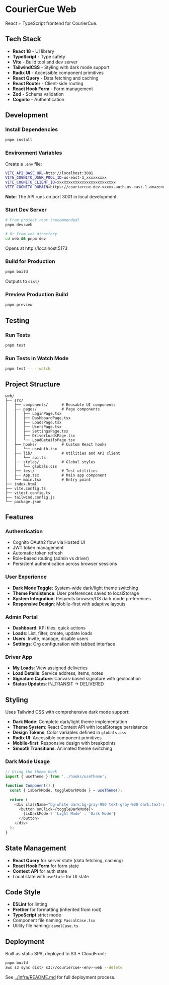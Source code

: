 # CourierCue Web

React + TypeScript frontend for CourierCue.

## Tech Stack

- **React 18** - UI library
- **TypeScript** - Type safety
- **Vite** - Build tool and dev server
- **TailwindCSS** - Styling with dark mode support
- **Radix UI** - Accessible component primitives
- **React Query** - Data fetching and caching
- **React Router** - Client-side routing
- **React Hook Form** - Form management
- **Zod** - Schema validation
- **Cognito** - Authentication

## Development

### Install Dependencies

```bash
pnpm install
```

### Environment Variables

Create a `.env` file:

```bash
VITE_API_BASE_URL=http://localhost:3001
VITE_COGNITO_USER_POOL_ID=us-east-1_xxxxxxxxx
VITE_COGNITO_CLIENT_ID=xxxxxxxxxxxxxxxxxxxxxxxxxx
VITE_COGNITO_DOMAIN=https://couriercue-dev-xxxxx.auth.us-east-1.amazoncognito.com
```

**Note**: The API runs on port 3001 in local development.

### Start Dev Server

```bash
# From project root (recommended)
pnpm dev:web

# Or from web directory
cd web && pnpm dev
```

Opens at http://localhost:5173

### Build for Production

```bash
pnpm build
```

Outputs to `dist/`

### Preview Production Build

```bash
pnpm preview
```

## Testing

### Run Tests

```bash
pnpm test
```

### Run Tests in Watch Mode

```bash
pnpm test -- --watch
```

## Project Structure

```
web/
├── src/
│   ├── components/      # Reusable UI components
│   ├── pages/           # Page components
│   │   ├── LoginPage.tsx
│   │   ├── DashboardPage.tsx
│   │   ├── LoadsPage.tsx
│   │   ├── UsersPage.tsx
│   │   ├── SettingsPage.tsx
│   │   ├── DriverLoadsPage.tsx
│   │   └── LoadDetailsPage.tsx
│   ├── hooks/           # Custom React hooks
│   │   └── useAuth.tsx
│   ├── lib/             # Utilities and API client
│   │   └── api.ts
│   ├── styles/          # Global styles
│   │   └── globals.css
│   ├── test/            # Test utilities
│   ├── App.tsx          # Main app component
│   └── main.tsx         # Entry point
├── index.html
├── vite.config.ts
├── vitest.config.ts
├── tailwind.config.js
└── package.json
```

## Features

### Authentication

- Cognito OAuth2 flow via Hosted UI
- JWT token management
- Automatic token refresh
- Role-based routing (admin vs driver)
- Persistent authentication across browser sessions

### User Experience

- **Dark Mode Toggle**: System-wide dark/light theme switching
- **Theme Persistence**: User preferences saved to localStorage
- **System Integration**: Respects browser/OS dark mode preferences
- **Responsive Design**: Mobile-first with adaptive layouts

### Admin Portal

- **Dashboard**: KPI tiles, quick actions
- **Loads**: List, filter, create, update loads  
- **Users**: Invite, manage, disable users
- **Settings**: Org configuration with tabbed interface

### Driver App

- **My Loads**: View assigned deliveries
- **Load Details**: Service address, items, notes
- **Signature Capture**: Canvas-based signature with geolocation
- **Status Updates**: IN_TRANSIT → DELIVERED

## Styling

Uses Tailwind CSS with comprehensive dark mode support:

- **Dark Mode**: Complete dark/light theme implementation
- **Theme System**: React Context API with localStorage persistence
- **Design Tokens**: Color variables defined in `globals.css`
- **Radix UI**: Accessible component primitives
- **Mobile-first**: Responsive design with breakpoints
- **Smooth Transitions**: Animated theme switching

### Dark Mode Usage

```typescript
// Using the theme hook
import { useTheme } from '../hooks/useTheme';

function Component() {
  const { isDarkMode, toggleDarkMode } = useTheme();
  
  return (
    <div className="bg-white dark:bg-gray-900 text-gray-900 dark:text-white">
      <button onClick={toggleDarkMode}>
        {isDarkMode ? 'Light Mode' : 'Dark Mode'}
      </button>
    </div>
  );
}
```

## State Management

- **React Query** for server state (data fetching, caching)
- **React Hook Form** for form state
- **Context API** for auth state
- Local state with `useState` for UI state

## Code Style

- **ESLint** for linting
- **Prettier** for formatting (inherited from root)
- **TypeScript** strict mode
- Component file naming: `PascalCase.tsx`
- Utility file naming: `camelCase.ts`

## Deployment

Built as static SPA, deployed to S3 + CloudFront:

```bash
pnpm build
aws s3 sync dist/ s3://couriercue-<env>-web --delete
```

See [../infra/README.md](../infra/README.md) for full deployment process.
